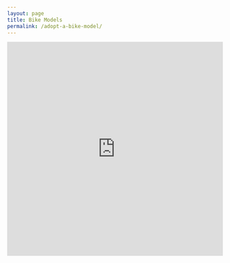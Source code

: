 ```yaml
---
layout: page
title: Bike Models
permalink: /adopt-a-bike-model/
---
```



<iframe src="http://bl.ocks.org/cgerson/raw/fd920636435924889cc2/" frameborder="0" height="500" marginheight="0" marginwidth="0" scrolling="no" width="100%"></iframe>
